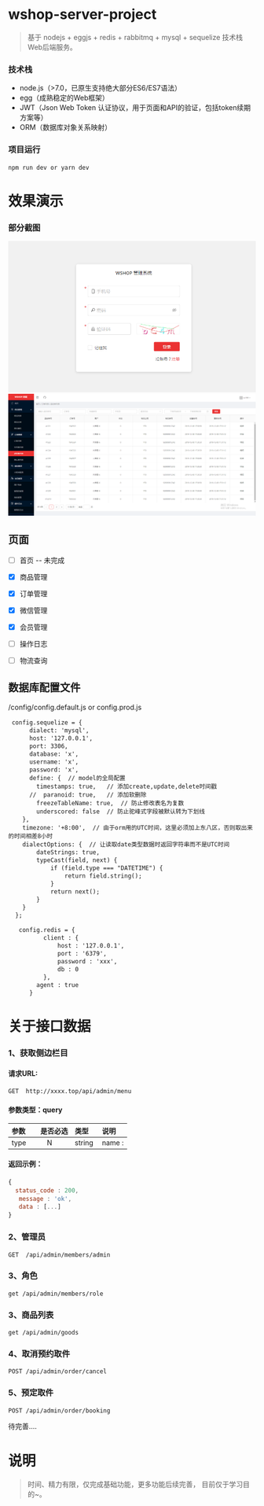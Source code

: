 # wshop-server-project
> 基于 nodejs + eggjs + redis + rabbitmq + mysql + sequelize 技术栈Web后端服务。

### 技术栈

- node.js（>7.0，已原生支持绝大部分ES6/ES7语法）
- egg（成熟稳定的Web框架）
- JWT（Json Web Token 认证协议，用于页面和API的验证，包括token续期方案等）
- ORM（数据库对象关系映射）


### 项目运行

```
npm run dev or yarn dev

```



# 效果演示
### 部分截图
 ![登录截图](https://github.com/weiQing88/wshop/blob/master/public/screenshots/20200106111753.png)
 ![网站截图](https://github.com/weiQing88/wshop/blob/master/public/screenshots/45234234.png)


## 页面
- [ ] 首页 -- 未完成
- [x] 商品管理 
- [x] 订单管理
- [x] 微信管理
- [x] 会员管理
- [ ] 操作日志
- [ ] 物流查询



## 数据库配置文件 
/config/config.default.js or config.prod.js
```
 config.sequelize = {
      dialect: 'mysql',
      host: '127.0.0.1',
      port: 3306,
      database: 'x',
      username: 'x',
      password: 'x',
      define: {  // model的全局配置
        timestamps: true,   // 添加create,update,delete时间戳
      //  paranoid: true,   // 添加软删除
        freezeTableName: true,  // 防止修改表名为复数
        underscored: false  // 防止驼峰式字段被默认转为下划线
    },
    timezone: '+8:00',  // 由于orm用的UTC时间，这里必须加上东八区，否则取出来的时间相差8小时
    dialectOptions: {  // 让读取date类型数据时返回字符串而不是UTC时间
        dateStrings: true,
        typeCast(field, next) {
            if (field.type === "DATETIME") {
                return field.string();
            }
            return next();
        }
    }
  };
```

```
   config.redis = {
          client : {
              host : '127.0.0.1',
              port : '6379',
              password : 'xxx',
              db : 0
          },
        agent : true
      }

```


# 关于接口数据

### 1、获取侧边栏目

#### 请求URL:  
```
GET  http://xxxx.top/api/admin/menu
```

#### 参数类型：query

|参数|是否必选|类型|说明|
|:-----|:-------:|:-----|:-----|
|type      | N      |string  | name :  |

#### 返回示例：
```javascript
{
  status_code : 200,
   message : 'ok',
   data : [...]
}
```


### 2、管理员
```
GET  /api/admin/members/admin
```



### 3、角色
```
get /api/admin/members/role
```


### 3、商品列表
```
get /api/admin/goods
```



### 4、取消预约取件
```
POST /api/admin/order/cancel
```


### 5、预定取件
```
POST /api/admin/order/booking
```

待完善....


# 说明
>  时间、精力有限，仅完成基础功能，更多功能后续完善， 目前仅于学习目的~。





